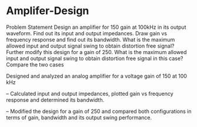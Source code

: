 # Amplifer-Design
Problem Statement
Design an amplifier for 150 gain at 100kHz in its output waveform. Find out its input and output impedances. Draw gain vs frequency response and find out its bandwidth. What is the maximum allowed input and output signal swing to obtain distortion free signal? Further modify this design for a gain of 250. What is the maximum allowed input and output signal swing to obtain distortion free signal in this case? Compare the two cases 

Designed and analyzed an analog amplifier for a voltage gain of 150 at 100 kHz

– Calculated input and output impedances, plotted gain vs frequency response and determined its bandwidth.

– Modified the design for a gain of 250 and compared both configurations in terms of gain, bandwidth and its output
swing performance.
